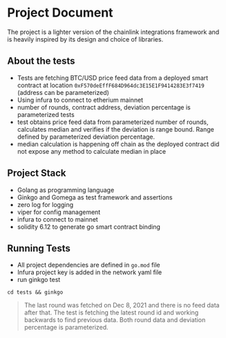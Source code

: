 # Project Document

The project is a lighter version of the chainlink integrations framework and is heavily inspired by its design and choice of libraries.

## About the tests

- Tests are fetching BTC/USD price feed data from a deployed smart contract at location `0xF570deEffF684D964dc3E15E1F9414283E3f7419` (address can be parameterized)
- Using infura to connect to etherium mainnet
- number of rounds, contract address, deviation percentage is parameterized tests
- test obtains price feed data from parameterized number of rounds, calculates median and verifies if the deviation is range bound. Range defined by parameterized deviation percentage.
- median calculation is happening off chain as the deployed contract did not expose any method to calculate median in place

## Project Stack

- Golang as programming language
- Ginkgo and Gomega as test framework and assertions
- zero log for logging
- viper for config management
- infura to connect to mainnet
- solidity 6.12 to generate go smart contract binding

## Running Tests

- All project dependencies are defined in `go.mod` file
- Infura project key is added in the network yaml file
- run ginkgo test

```
cd tests && ginkgo
```

> The last round was fetched on Dec 8, 2021 and there is no feed data after that.
> The test is fetching the latest round id and working backwards to find previous data.
> Both round data and deviation percentage is parameterized.


